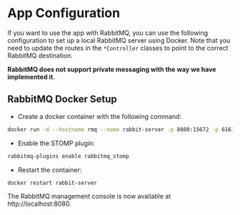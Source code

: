 # App Configuration

If you want to use the app with RabbitMQ, you can use the following configuration to set up a local RabbitMQ server
using Docker. Note that you need to update the routes in the `*Controller` classes to point to the correct RabbitMQ
destination.

**RabbitMQ does not support private messaging with the way we have implemented it.**

## RabbitMQ Docker Setup

- Create a docker container with the following command:

```bash
docker run -d --hostname rmq --name rabbit-server -p 8080:15672 -p 61613:61613 rabbitmq:3-management
```

- Enable the STOMP plugin:

```bash
rabbitmq-plugins enable rabbitmq_stomp
```

- Restart the container:

```bash
docker restart rabbit-server
```

The RabbitMQ management console is now available at http://localhost:8080.


